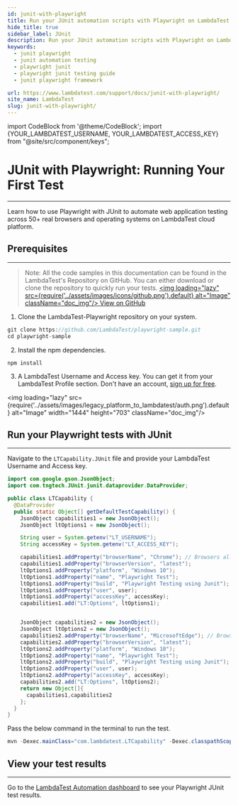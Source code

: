 ```yaml
---
id: junit-with-playwright
title: Run your JUnit automation scripts with Playwright on LambdaTest
hide_title: true
sidebar_label: JUnit
description: Run your JUnit automation scripts with Playwright on LambdaTest scalable cloud grid of 50+ real desktop browsers and operating systems.
keywords:
  - junit playwright
  - junit automation testing
  - playwright junit
  - playwright junit testing guide
  - junit playwright framework

url: https://www.lambdatest.com/support/docs/junit-with-playwright/
site_name: LambdaTest
slug: junit-with-playwright/
---
```


import CodeBlock from '@theme/CodeBlock';
import {YOUR_LAMBDATEST_USERNAME, YOUR_LAMBDATEST_ACCESS_KEY} from "@site/src/component/keys";

<script type="application/ld+json"
      dangerouslySetInnerHTML={{ __html: JSON.stringify({
       "@context": "https://schema.org",
        "@type": "BreadcrumbList",
        "itemListElement": [{
          "@type": "ListItem",
          "position": 1,
          "name": "Home",
          "item": "https://www.lambdatest.com"
        },{
          "@type": "ListItem",
          "position": 2,
          "name": "Support",
          "item": "https://www.lambdatest.com/support/docs/"
        },{
          "@type": "ListItem",
          "position": 3,
          "name": "JUnit with Playwright",
          "item": "https://www.lambdatest.com/support/docs/junit-with-playwright/"
        }]
      })
    }}
></script>

# JUnit with Playwright: Running Your First Test
* * *

Learn how to use Playwright with JUnit to automate web application testing across 50+ real browsers and operating systems on LambdaTest cloud platform.


## Prerequisites
***

>Note: All the code samples in this documentation can be found in the LambdaTest's Repository on GitHub. You can either download or clone the repository to quickly run your tests.
<a href="https://github.com/LambdaTest/playwright-sample/tree/main/playwright-java-junit" className="github__anchor"><img loading="lazy" src={require('../assets/images/icons/github.png').default} alt="Image"  className="doc_img"/> View on GitHub</a>

1. Clone the LambdaTest-Playwright repository on your system.

```js
git clone https://github.com/LambdaTest/playwright-sample.git
cd playwright-sample
```

2. Install the npm dependencies.

```
npm install
```

3. A LambdaTest Username and Access key. You can get it from your LambdaTest Profile section. Don't have an account, [sign up for free](https://accounts.lambdatest.com/register).

<img loading="lazy" src={require('../assets/images/legacy_platform_to_lambdatest/auth.png').default} alt="Image" width="1444" height="703"  className="doc_img"/>

## Run your Playwright tests with JUnit
---

Navigate to the `LTCapability.JUnit` file and provide your LambdaTest Username and Access key.

```java
import com.google.gson.JsonObject;
import com.tngtech.JUnit.junit.dataprovider.DataProvider;

public class LTCapability {
  @DataProvider
  public static Object[] getDefaultTestCapability() {
    JsonObject capabilities1 = new JsonObject();
    JsonObject ltOptions1 = new JsonObject();

    String user = System.getenv("LT_USERNAME");
    String accessKey = System.getenv("LT_ACCESS_KEY");

    capabilities1.addProperty("browserName", "Chrome"); // Browsers allowed: `Chrome`, `MicrosoftEdge`, `pw-chromium`, `pw-firefox` and `pw-webkit`
    capabilities1.addProperty("browserVersion", "latest");
    ltOptions1.addProperty("platform", "Windows 10");
    ltOptions1.addProperty("name", "Playwright Test");
    ltOptions1.addProperty("build", "Playwright Testing using Junit");
    ltOptions1.addProperty("user", user);
    ltOptions1.addProperty("accessKey", accessKey);
    capabilities1.add("LT:Options", ltOptions1);


    JsonObject capabilities2 = new JsonObject();
    JsonObject ltOptions2 = new JsonObject();
    capabilities2.addProperty("browserName", "MicrosoftEdge"); // Browsers allowed: `Chrome`, `MicrosoftEdge`, `pw-chromium`, `pw-firefox` and `pw-webkit`
    capabilities2.addProperty("browserVersion", "latest");
    ltOptions2.addProperty("platform", "Windows 10");
    ltOptions2.addProperty("name", "Playwright Test");
    ltOptions2.addProperty("build", "Playwright Testing using Junit");
    ltOptions2.addProperty("user", user);
    ltOptions2.addProperty("accessKey", accessKey);
    capabilities2.add("LT:Options", ltOptions2);
    return new Object[]{
      capabilities1,capabilities2
    };
  }
}
```

Pass the below command in the terminal to run the test.

```java
mvn -Dexec.mainClass="com.lambdatest.LTCapability" -Dexec.classpathScope=test test-compile exec:java
```

## View your test results
---

Go to the [LambdaTest Automation dashboard](https://automation.lambdatest.com/build) to see your Playwright JUnit test results.




